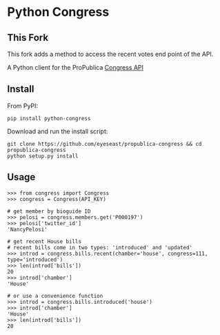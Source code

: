 Python Congress
==================

This Fork
---------

This fork adds a method to access the recent votes end point of the API.

A Python client for the ProPublica [Congress API](https://projects.propublica.org/api-docs/congress-api/)

Install
-------

From PyPI:

    pip install python-congress

Download and run the install script:

    git clone https://github.com/eyeseast/propublica-congress && cd propublica-congress
    python setup.py install

Usage
-----

    >>> from congress import Congress
    >>> congress = Congress(API_KEY)
    
    # get member by bioguide ID
    >>> pelosi = congress.members.get('P000197')
    >>> pelosi['twitter_id']
    'NancyPelosi'
    
    # get recent House bills
    # recent bills come in two types: 'introduced' and 'updated'
    >>> introd = congress.bills.recent(chamber='house', congress=111, type='introduced')
    >>> len(introd['bills'])
    20
    >>> introd['chamber']
    'House'
    
    # or use a convenience function
    >>> introd = congress.bills.introduced('house')
    >>> introd['chamber']
    'House'
    >>> len(introd['bills'])
    20
    
    

